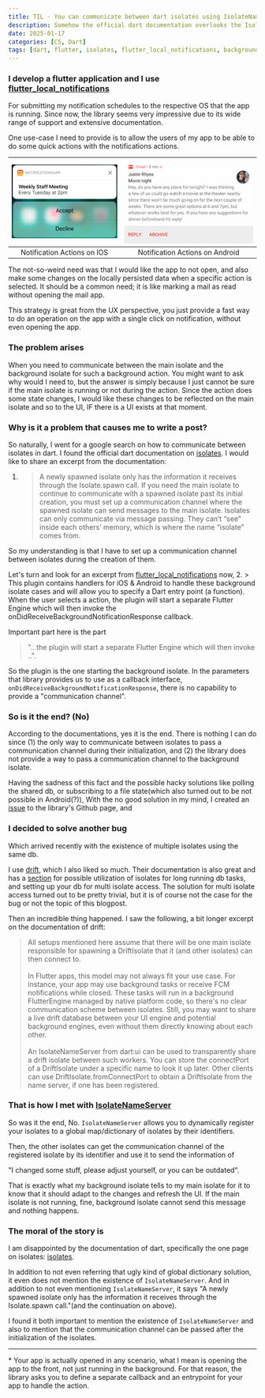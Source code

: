 ```yaml
---
title: TIL - You can communicate between dart isolates using IsolateNameServer
description: Somehow the official dart documentation overlooks the IsolateNameServer for communication between isolates even though it can be necessary to use in some cases.
date: 2025-01-17
categories: [CS, Dart]
tags: [dart, flutter, isolates, flutter_local_notifications, background_isolate, isolate_communication]     # TAG names should always be lowercase
---
```


### I develop a flutter application and I use [flutter_local_notifications](https://pub.dev/packages/flutter_local_notifications)

For submitting my notification schedules to the respective OS that the app is running. Since now, the library
seems very impressive due to its wide range of support and extensive documentation.

One use-case I need to provide is to allow the users of my app to be able to do some quick actions with the notifications actions.

![IOS Notification Action Example](/assets/img/ios_notif_ex.png) |  ![Android Notification Action Example](/assets/img/android_notif_ex.png)
:-------------------------:|:-------------------------:
Notification Actions on IOS  |  Notification Actions on Android

The not-so-weird need was that I would like the app to not open, and also make some changes on the locally persisted
data when a specific action is selected. It should be a common need; it is like marking a mail as read without opening the mail app.

This strategy is great from the UX perspective, you just provide a fast way to do an operation on the app with a single click on notification, without even opening the app.

### The problem arises
When you need to communicate between the main isolate and the background isolate for such a background action.
You might want to ask why would I need to, but the answer is simply because I just cannot be sure if the main isolate is running or not during the action.
Since the action does some state changes, I would like these changes to be reflected on the main isolate and so to the UI, IF there is a UI exists at that moment.

### Why is it a problem that causes me to write a post?

So naturally, I went for a google search on how to communicate between isolates in dart. I found the official dart documentation on [isolates](https://dart.dev/language/isolates).
I would like to share an excerpt from the documentation:
1. > A newly spawned isolate only has the information it receives through the Isolate.spawn call. If you need the main isolate to continue to communicate with a spawned isolate past its initial creation, you must set up a communication channel where the spawned isolate can send messages to the main isolate. Isolates can only communicate via message passing. They can’t “see” inside each others’ memory, which is where the name “isolate” comes from.

So my understanding is that I have to set up a communication channel between isolates during the creation of them.

Let's turn and look for an excerpt from [flutter_local_notifications](https://pub.dev/packages/flutter_local_notifications) now,
2. > This plugin contains handlers for iOS & Android to handle these background isolate cases and will allow you to specify a Dart entry point (a function). When the user selects a action, the plugin will start a separate Flutter Engine which will then invoke the onDidReceiveBackgroundNotificationResponse callback.

Important part here is the part
> ".. the plugin will start a separate Flutter Engine which will then invoke ..".

So the plugin is the one starting the background isolate. In the parameters that library provides us to use as a callback interface,
`onDidReceiveBackgroundNotificationResponse`, there is no capability to provide a "communication channel".

### So is it the end? (No)

According to the documentations, yes it is the end. There is nothing I can do since (1) the only way to communicate between isolates to pass a communication channel during their initialization,
and (2) the library does not provide a way to pass a communication channel to the background isolate.

Having the sadness of this fact and the possible hacky solutions like polling the shared db, or subscribing to a file state(which also turned out to be not possible in Android(?)),
With the no good solution in my mind, I created an [issue](https://github.com/MaikuB/flutter_local_notifications/issues/2517) to the library's Github page, and

### I decided to solve another bug

Which arrived recently with the existence of multiple isolates using the same db.

I use [drift](https://pub.dev/packages/drift), which I also liked so much. Their documentation is also great and has a [section](https://drift.simonbinder.eu/isolates/) for
possible utilization of isolates for long running db tasks, and setting up your db for multi isolate access. The solution for
multi isolate access turned out to be pretty trivial, but it is of course not the case for the bug or not the topic of this blogpost.

Then an incredible thing happened. I saw the following, a bit longer excerpt on the documentation of drift:
>All setups mentioned here assume that there will be one main isolate responsible for spawning a DriftIsolate that it (and other isolates) can then connect to.
> </br> </br> In Flutter apps, this model may not always fit your use case. For instance, your app may use background tasks or receive FCM notifications while closed. These tasks will run in a background FlutterEngine managed by native platform code, so there's no clear communication scheme between isolates. Still, you may want to share a live drift database between your UI engine and potential background engines, even without them directly knowing about each other.
> </br> </br> An IsolateNameServer from dart:ui can be used to transparently share a drift isolate between such workers. You can store the connectPort of a DriftIsolate under a specific name to look it up later. Other clients can use DriftIsolate.fromConnectPort to obtain a DriftIsolate from the name server, if one has been registered.

### That is how I met with [IsolateNameServer](https://api.flutter.dev/flutter/dart-ui/IsolateNameServer-class.html)

So was it the end, No. `IsolateNameServer` allows you to dynamically register your isolates to a global map/dictionary of isolates by their identifiers.

Then, the other isolates can get the communication channel of the registered isolate by its identifier and use it to send the information of

"I changed some stuff, please adjust yourself, or you can be outdated".

That is exactly what my background isolate tells to my main isolate for it to know that it should adapt to the changes and refresh the UI.
If the main isolate is not running, fine, background isolate cannot send this message and nothing happens.

### The moral of the story is

I am disappointed by the documentation of dart, specifically the one page on isolates: [isolates](https://dart.dev/language/isolates).

In addition to not even referring that ugly kind of global dictionary solution, it even does not mention the existence of `IsolateNameServer`.
And in addition to not even mentioning `IsolateNameServer`, it says "A newly spawned isolate only has the information it receives through the Isolate.spawn call."(and the continuation on above).

I found it both important to mention the existence of `IsolateNameServer` and also to mention that the communication channel can be passed after the initialization of the isolates.

---
\* Your app is actually opened in any scenario, what I mean is opening the app to the front, not just running in the background.
For that reason, the library asks you to define a separate callback and an entrypoint for your app to handle the action.
